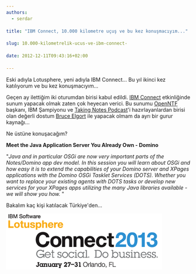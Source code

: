```yaml
---
authors:
  - serdar

title: "IBM Connect, 10.000 kilometre uçuş ve bu kez konuşmacıyım..."

slug: 10.000-kilometrelik-ucus-ve-ibm-connect-

date: 2012-12-11T09:43:16+02:00

---
```


Eski adıyla Lotusphere, yeni adıyla IBM Connect... Bu yıl ikinci kez katılıyorum ve bu kez konuşmacıyım...

Geçen ay ilettiğim iki oturumdan birisi kabul edildi. [IBM Connect](http://ibm.com/connect) etkinliğinde sunum yapacak olmak zaten çok heyecan verici. Bu sunumu [OpenNTF](http://openntf.org/) başkanı, IBM Şampiyonu ve [Taking Notes Podcast](http://takingnotespodcast.com/)'i hazırlayanlardan birisi olan değerli dostum [Bruce Elgort](http://bruceelgort.com/) ile yapacak olmam da ayrı bir gurur kaynağı...
<!-- more -->
Ne üstüne konuşacağım?

**Meet the Java Application Server You Already Own - Domino**

"*Java and in particular OSGi are now very important parts of the Notes/Domino app dev model. In this session you will learn about OSGi and how easy it is to extend the capabilities of your Domino server and XPages applications with the Domino OSGi Tasklet Services (DOTS). Whether you want to replace your existing agents with DOTS tasks or develop new services for your XPages apps utilizing the many Java libraries available - we will show you how.* "

Bakalım kaç kişi katılacak Türkiye'den...

![Image:IBM Connect, 10.000 kilometre uçuş ve bu kez konuşmacıyım...](../../images/imported/10-000-kilometrelik-ucus-ve-ibm-connect-M2.png)

